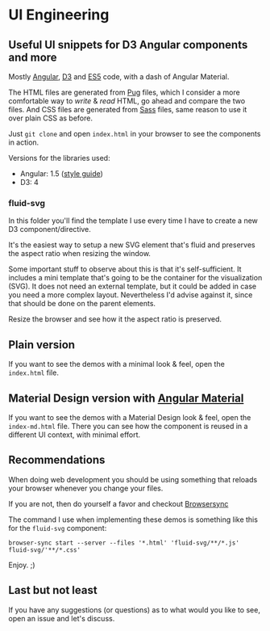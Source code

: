 # UI Engineering


## Useful UI snippets for D3 Angular components and more

Mostly [Angular](https://angularjs.org/), [D3](https://d3js.org/) and [ES5](http://kangax.github.io/compat-table/es5/) code, with a dash of Angular Material.

The HTML files are generated from [Pug](https://pugjs.org) files, which I consider a more comfortable way to _write_ & _read_ HTML, go ahead and compare the two files.
And CSS files are generated from [Sass](http://sass-lang.com/) files, same reason to use it over plain CSS as before.

Just `git clone` and open `index.html` in your browser to see the components in action.

Versions for the libraries used:

* Angular: 1.5 ([style guide](https://github.com/johnpapa/angular-styleguide/blob/master/a1/README.md))
* D3: 4


### fluid-svg

In this folder you'll find the template I use every time I have to create a new D3 component/directive.

It's the easiest way to setup a new SVG element that's fluid and preserves the aspect ratio when resizing the window.

Some important stuff to observe about this is that it's self-sufficient. It includes a mini template that's going to be the container for the visualization (SVG).
It does not need an external template, but it could be added in case you need a more complex layout.
Nevertheless I'd advise against it, since that should be done on the parent elements.

Resize the browser and see how it the aspect ratio is preserved.


## Plain version

If you want to see the demos with a minimal look & feel, open the `index.html` file.


## Material Design version with [Angular Material](https://material.angularjs.org/latest/)

If you want to see the demos with a Material Design look & feel, open the `index-md.html` file.
There you can see how the component is reused in a different UI context, with minimal effort.


## Recommendations

When doing web development you should be using something that reloads your browser whenever you change your files.

If you are not, then do yourself a favor and checkout [Browsersync](https://browsersync.io/)

The command I use when implementing these demos is something like this for the `fluid-svg` component:

```
browser-sync start --server --files '*.html' 'fluid-svg/**/*.js' fluid-svg/'**/*.css'
```

Enjoy. ;)


## Last but not least

If you have any suggestions (or questions) as to what would you like to see, open an issue and let's discuss.
